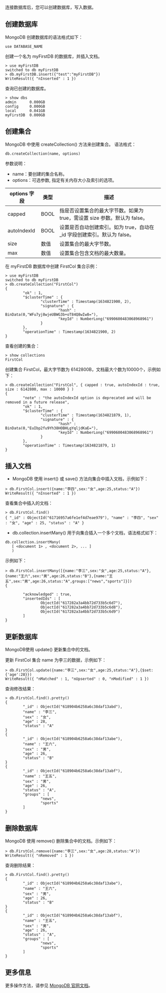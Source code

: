 
连接数据库后，您可以创建数据库，写入数据。

## 创建数据库
MongoDB 创建数据库的语法格式如下： 
```
use DATABASE_NAME
```

创建一个名为 myFirstDB 的数据库，并插入文档。
```
> use myFirstDB
switched to db myFirstDB
> db.myFirstDB.insert({"test":"myFirstDB"})
WriteResult({ "nInserted" : 1 })
```

查询已创建的数据库。
```
> show dbs
admin      0.000GB
config     0.000GB
local      0.041GB
myFirstDB  0.000GB
```

## 创建集合
MongoDB 中使用 createCollection() 方法来创建集合。
语法格式：
```
db.createCollection(name, options)
```
参数说明：
- name：要创建的集合名称。
- options：可选参数, 指定有关内存大小及索引的选项。

| options 字段 | 类型 |      描述                                                         |
| ----------- | ---- |  ------------------------------------------------------------ |
| capped      | BOOL |  指是否设置集合的最大字节数。如果为 true，需设置 size 参数。默认为 false。 |
| autoIndexId | BOOL |  设置是否自动创建索引。如为 true，自动在 \_id 字段创建索引。默认为 false。 |
| size        | 数值 |  设置集合的最大字节数。                                       |
| max         | 数值 |  设置集合包含文档的最大数量。                                 |

在 myFirstDB 数据库中创建 FirstCol 集合示例：
```
> use myFirstDB
switched to db myFirstDB
> db.createCollection("FirstCol")
{
        "ok" : 1,
        "$clusterTime" : {
                "clusterTime" : Timestamp(1634821900, 2),
                "signature" : {
                        "hash" : BinData(0,"WFu7yj8wjeUBWG3b+oT84Q8wIw8="),
                        "keyId" : NumberLong("6990600483068968961")
                }
        },
        "operationTime" : Timestamp(1634821900, 2)
}
```

查看创建的集合：
```
> show collections
FirstCol
```

创建集合 FirstCol，最大字节数为 6142800B，文档最大个数为10000个，示例如下：
```
> db.createCollection("FirstCol", { capped : true, autoIndexId : true, size : 6142800, max : 10000 } )
{
        "note" : "the autoIndexId option is deprecated and will be removed in a future release",
        "ok" : 1,
        "$clusterTime" : {
                "clusterTime" : Timestamp(1634821879, 1),
                "signature" : {
                        "hash" : BinData(0,"EuIbp2fu9Yh38HOBHLgYqljdKaE="),
                        "keyId" : NumberLong("6990600483068968961")
                }
        },
        "operationTime" : Timestamp(1634821879, 1)
}
```

## 插入文档
-  MongoDB 使用 insert() 或 save() 方法向集合中插入文档，示例如下：
```
> db.FirstCol.insert({name:"李四",sex:"女",age:25,status:"A"})
WriteResult({ "nInserted" : 1 })
```
查看集合中插入的文档：
```
> db.FirstCol.find()
{ "_id" : ObjectId("61716957a6fe1ef4d7eae979"), "name" : "李四", "sex" : "女", "age" : 25, "status" : "A" }
```
  
- db.collection.insertMany() 用于向集合插入一个多个文档，语法格式如下：
```
db.collection.insertMany(
   [ <document 1> , <document 2>, ... ]
   )
```
示例如下：
```
> db.FirstCol.insertMany([{name:"李三",sex:"女",age:25,status:"A"},{name:"王六",sex:"男",age:26,status:"B"},{name:"王五",sex:"男",age:26,status:"A",groups:["news","sports"]}])
{
       
        "acknowledged" : true,
        "insertedIds" : [
                ObjectId("617282a3a4bb72d733b5c6d7"),
                ObjectId("617282a3a4bb72d733b5c6d8"),
                ObjectId("617282a3a4bb72d733b5c6d9")
        ]
}
```

## 更新数据库
MongoDB使用 update() 更新集合中的文档。

更新 FirstCol 集合 name 为李三的数据，示例如下：
```
> db.FirstCol.update({name:"李三",sex:"女",age:25,status:"A"},{$set:{'age':28}})
WriteResult({ "nMatched" : 1, "nUpserted" : 0, "nModified" : 1 })
```

查询修改结果：
```
> db.FirstCol.find().pretty()
{
        "_id" : ObjectId("618904b6258a6c38daf13abd"),
        "name" : "李三",
        "sex" : "女",
        "age" : 28,
        "status" : "A"
}
{
        "_id" : ObjectId("618904b6258a6c38daf13abe"),
        "name" : "王六",
        "sex" : "男",
        "age" : 26,
        "status" : "B"
}
{
        "_id" : ObjectId("618904b6258a6c38daf13abf"),
        "name" : "王五",
        "sex" : "男",
        "age" : 26,
        "status" : "A",
        "groups" : [
                "news",
                "sports"
        ]
}
```

## 删除数据库
MongoDB 使用 remove() 删除集合中的文档。示例如下：
```
> db.FirstCol.remove({name:"李三",sex:"女",age:28,status:"A"})
WriteResult({ "nRemoved" : 1 })
```

查询删除结果：
```
> db.FirstCol.find().pretty()
{
        "_id" : ObjectId("618904b6258a6c38daf13abe"),
        "name" : "王六",
        "sex" : "男",
        "age" : 26,
        "status" : "B"
}
{
        "_id" : ObjectId("618904b6258a6c38daf13abf"),
        "name" : "王五",
        "sex" : "男",
        "age" : 26,
        "status" : "A",
        "groups" : [
                "news",
                "sports"
        ]
}
```

## 更多信息
更多操作方法，请参见 [MongoDB 官网文档](https://docs.mongodb.com/manual/reference/connection-string/)。
